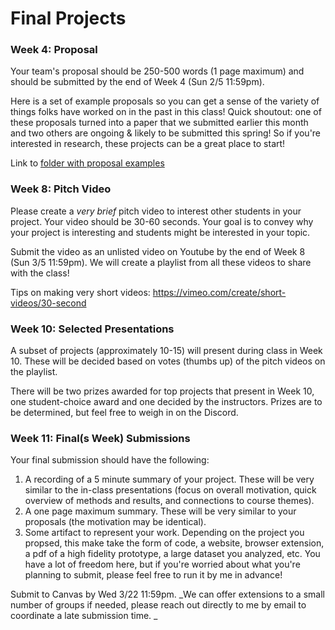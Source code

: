 
# Final Projects

### Week 4: Proposal

Your team's proposal should be 250-500 words (1 page maximum) and should be submitted by the end of Week 4 (Sun 2/5 11:59pm).

Here is a set of example proposals so you can get a sense of the variety of things folks have worked on in the past in this class! Quick shoutout: one of these proposals turned into a paper that we submitted earlier this month and two others are ongoing & likely to be submitted this spring! So if you're interested in research, these projects can be a great place to start!

Link to [folder with proposal examples](https://drive.google.com/drive/folders/1zDV0Lam5YMvBhFk6XmPFonWAo4-smX4X?usp=sharing)

### Week 8: Pitch Video

Please create a _very brief_ pitch video to interest other students in your project. Your video should be 30-60 seconds. Your goal is to convey why your project is interesting and students might be interested in your topic. 

Submit the video as an unlisted video on Youtube by the end of Week 8 (Sun 3/5 11:59pm). We will create a playlist from all these videos to share with the class!

Tips on making very short videos: https://vimeo.com/create/short-videos/30-second

### Week 10: Selected Presentations

A subset of projects (approximately 10-15) will present during class in Week 10. These will be decided based on votes (thumbs up) of the pitch videos on the playlist.  

There will be two prizes awarded for top projects that present in Week 10, one student-choice award and one decided by the instructors. Prizes are to be determined, but feel free to weigh in on the Discord. 

### Week 11: Final(s Week) Submissions

Your final submission should have the following:

1. A recording of a 5 minute summary of your project. These will be very similar to the in-class presentations (focus on overall motivation, quick overview of methods and results, and connections to course themes). 
2. A one page maximum summary. These will be very similar to your proposals (the motivation may be identical). 
3. Some artifact to represent your work. Depending on the project you propsed, this make take the form of code, a website, browser extension, a pdf of a high fidelity prototype, a large dataset you analyzed, etc. You have a lot of freedom here, but if you're worried about what you're planning to submit, please feel free to run it by me in advance!

Submit to Canvas by Wed 3/22 11:59pm. _We can offer extensions to a small number of groups if needed, please reach out directly to me by email to coordinate a late submission time. _
